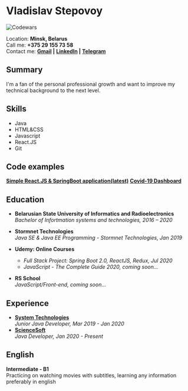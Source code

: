# Vladislav Stepovoy

![Codewars](https://www.codewars.com/users/vladstepway/badges/large)

Location:  **Minsk, Belarus**  
Call me: **+375 29 155 73 58**  
Contact me: 
**[Gmail](mailto:vladstepovoyvios@gmail.com) |** 
**[LinkedIn](https://www.linkedin.com/in/vlad-stepovoy/) |**
**[Telegram](https://t.me/vladstepovoy)**

## Summary

I'm a fan of the personal professional growth and want to improve my technical background to the next level. 

## Skills
* Java
* HTML&CSS
* Javascript
* React.JS
* Git

## Code examples

**[Simple React.JS & SpringBoot application(latest)](https://github.com/vladstepway/PersonalPMTool)**
**[Covid-19 Dashboard](https://github.com/vladstepway/covid-19-dashboard)**

## Education

* **Belarusian State University of Informatics and Radioelectronics**     
_Bachelor of Infortmation systems and technologies,  2016 – 2020_  

* **Stormnet Technologies**     
_Java SE & Java EE Programming - Stormnet Technologies, Jan 2019_

* **Udemy: Online Courses**     
    * _Full Stack Project: Spring Boot 2.0, ReactJS, Redux, Jul 2020_
    * _JavaScript - The Complete Guide 2020, coming soon..._ 
* **RS School**     
    _JavaScript/Front-end, coming soon..._
    
## Experience

* **[System Technologies](https://www.st.by/en/)**   
    _Junior Java Developer, Mar 2019 - Jan 2020_
* **[ScienceSoft](https://www.scnsoft.com/)**   
    _Java Developer, Jan 2020 - Present_
    
## English

**Intermediate - B1**       
Practicing on watching movies with subtitles, learning any information preferably in english
